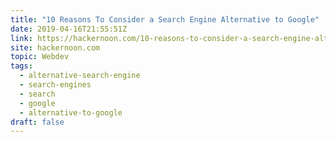 ```yaml
---
title: "10 Reasons To Consider a Search Engine Alternative to Google"
date: 2019-04-16T21:55:51Z
link: https://hackernoon.com/10-reasons-to-consider-a-search-engine-alternative-to-google-a4d46f791545?source=rss----3a8144eabfe3---4
site: hackernoon.com
topic: Webdev
tags:
  - alternative-search-engine
  - search-engines
  - search
  - google
  - alternative-to-google
draft: false
---
```

